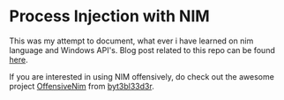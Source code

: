 # Process Injection with NIM

This was my attempt to document, what ever i have learned on nim language and Windows API's. Blog post related to this repo can be found [here](https://a6avind.github.io/nim/).

If you are interested in using NIM offensively, do check out the awesome project [OffensiveNim](https://github.com/byt3bl33d3r/OffensiveNim) from [byt3bl33d3r](https://twitter.com/byt3bl33d3r).
